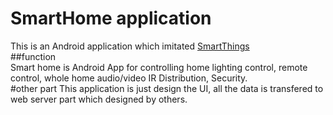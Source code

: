 # SmartHome application
This is an Android application which imitated [SmartThings](https://www.smartthings.com/)   
##function   
Smart home is Android App for controlling home lighting control, remote control, whole home audio/video IR Distribution, Security.    
#other part
This application is just design the UI, all the data is transfered to web server part which designed by others.
